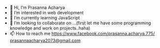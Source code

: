 - 👋 Hi, I’m Prasanna Acharya
- 👀 I’m interested in web development
- 🌱 I’m currently learning JavaScript
- 💞️ I’m looking to collaborate on ...(first let me have some programming knowledge and work on projects..haha)
- 📫 How to reach me https://www.facebook.com/prasanna.acharya.775/ prasannaacharya2073@gmail.com

<!---
imprasanna/imprasanna is a ✨ special ✨ repository because its `README.md` (this file) appears on your GitHub profile.
You can click the Preview link to take a look at your changes.
--->
